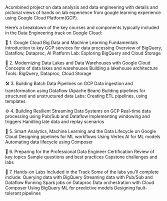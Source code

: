 Acombined project on data analysis and data engineering with details and pictorial views of hands on lab experience from google learning experience using Google Cloud Platform(GCP).

Here’s a breakdown of the key courses and components typically included in the Data Engineering track on Google Cloud:

🚀 1. Google Cloud Big Data and Machine Learning Fundamentals
Introduction to key GCP services for data processing
Overview of BigQuery, Dataflow, Dataproc, AI Platform
Lab: Exploring BigQuery and Cloud Storage

🧱 2. Modernizing Data Lakes and Data Warehouses with Google Cloud
Concepts of data lakes and warehouses
Building a lakehouse architecture
Tools: BigQuery, Dataproc, Cloud Storage

🛠️ 3. Building Batch Data Pipelines on GCP
Data ingestion and transformation using Dataflow (Apache Beam)
Building pipelines for structured and unstructured data
Labs: Creating ETL pipelines, using templates

⚙️ 4. Building Resilient Streaming Data Systems on GCP
Real-time data processing using Pub/Sub and Dataflow
Implementing windowing and triggers
Handling late data and replay scenarios

🔄 5. Smart Analytics, Machine Learning and the Data Lifecycle on Google Cloud
Designing pipelines for ML workflows
Using Vertex AI for ML models
Automating data lifecycle using Composer

🧩 6. Preparing for the Professional Data Engineer Certification
Review of key topics
Sample questions and best practices
Capstone challenges and labs

🧪 7. Hands-on Labs Included in the Track
Some of the labs you’ll complete include:
Querying data with BigQuery
Streaming data with Pub/Sub and Dataflow
Running Spark jobs on Dataproc
Data orchestration with Cloud Composer
Using BigQuery ML for predictive models
Designing fault-tolerant pipelines

